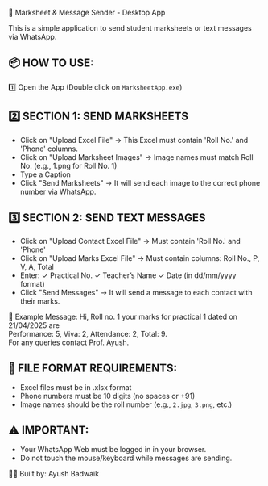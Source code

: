 📘 Marksheet & Message Sender - Desktop App

This is a simple application to send student marksheets or text messages via WhatsApp.

📦 HOW TO USE:
--------------------

1️⃣ Open the App (Double click on `MarksheetApp.exe`)

2️⃣ SECTION 1: SEND MARKSHEETS
-----------------------------------
- Click on "Upload Excel File"
    → This Excel must contain 'Roll No.' and 'Phone' columns.
- Click on "Upload Marksheet Images"
    → Image names must match Roll No. (e.g., 1.png for Roll No. 1)
- Type a Caption
- Click "Send Marksheets"
    → It will send each image to the correct phone number via WhatsApp.

3️⃣ SECTION 2: SEND TEXT MESSAGES
-----------------------------------
- Click on "Upload Contact Excel File"
    → Must contain 'Roll No.' and 'Phone'
- Click on "Upload Marks Excel File"
    → Must contain columns: Roll No., P, V, A, Total
- Enter:
    ✓ Practical No.
    ✓ Teacher’s Name
    ✓ Date (in dd/mm/yyyy format)
- Click "Send Messages"
    → It will send a message to each contact with their marks.

📝 Example Message:
Hi, Roll no. 1 your marks for practical 1 dated on 21/04/2025 are  
Performance: 5, Viva: 2, Attendance: 2, Total: 9.  
For any queries contact Prof. Ayush.

📂 FILE FORMAT REQUIREMENTS:
-------------------------------
- Excel files must be in .xlsx format
- Phone numbers must be 10 digits (no spaces or +91)
- Image names should be the roll number (e.g., `2.jpg`, `3.png`, etc.)

⚠️ IMPORTANT:
---------------
- Your WhatsApp Web must be logged in in your browser.
- Do not touch the mouse/keyboard while messages are sending.

👨‍💻 Built by: Ayush Badwaik
